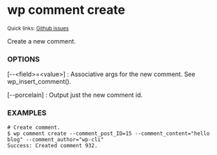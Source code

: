 # wp comment create

<small>Quick links: <a href="https://github.com/issues?q=is%3Aopen+label%3Acommand%3Acomment-create+sort%3Aupdated-desc+org%3Awp-cli">Github issues</a></small>

Create a new comment.

### OPTIONS

[\--&lt;field&gt;=&lt;value&gt;]
: Associative args for the new comment. See wp_insert_comment().

[\--porcelain]
: Output just the new comment id.

### EXAMPLES

    # Create comment.
    $ wp comment create --comment_post_ID=15 --comment_content="hello blog" --comment_author="wp-cli"
    Success: Created comment 932.



